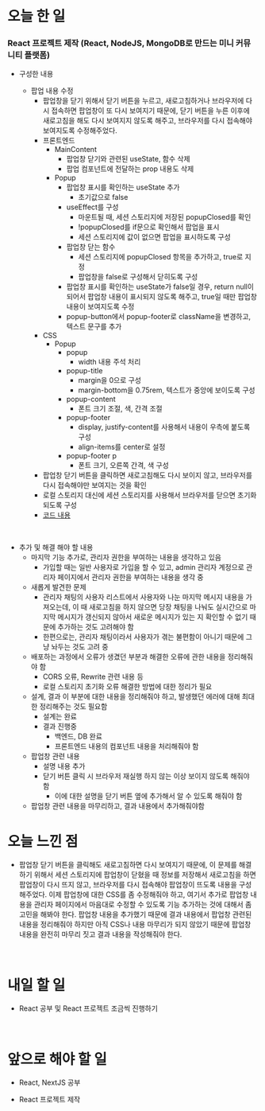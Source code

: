 # 오늘 한 일

### React 프로젝트 제작 (React, NodeJS, MongoDB로 만드는 미니 커뮤니티 플랫폼)

- 구성한 내용

  - 팝업 내용 수정
    - 팝업창을 닫기 위해서 닫기 버튼을 누르고, 새로고침하거나 브라우저에 다시 접속하면 팝업창이 또 다시 보여지기 때문에, 닫기 버튼을 누른 이후에 새로고침을 해도 다시 보여지지 않도록 해주고, 브라우저를 다시 접속해야 보여지도록 수정해주었다.
    - 프론트엔드
      - MainContent
        - 팝업창 닫기와 관련된 useState, 함수 삭제
        - 팝업 컴포넌트에 전달하는 prop 내용도 삭제
      - Popup
        - 팝업창 표시를 확인하는 useState 추가
          - 초기값으로 false
        - useEffect를 구성
          - 마운트될 때, 세션 스토리지에 저장된 popupClosed를 확인
          - !popupClosed를 if문으로 확인해서 팝업을 표시
          - 세션 스토리지에 값이 없으면 팝업을 표시하도록 구성
        - 팝업창 닫는 함수
          - 세션 스토리지에 popupClosed 항목을 추가하고, true로 지정
          - 팝업창을 false로 구성해서 닫히도록 구성
        - 팝업창 표시를 확인하는 useState가 false일 경우, return null이 되어서 팝업창 내용이 표시되지 않도록 해주고, true일 때만 팝업창 내용이 보여지도록 수정
        - popup-button에서 popup-footer로 className을 변경하고, 텍스트 문구를 추가
    - CSS
      - Popup
        - popup
          - width 내용 주석 처리
        - popup-title
          - margin을 0으로 구성
          - margin-bottom을 0.75rem, 텍스트가 중앙에 보이도록 구성
        - popup-content
          - 폰트 크기 조절, 색, 간격 조절
        - popup-footer
          - display, justify-content를 사용해서 내용이 우측에 붙도록 구성
          - align-items를 center로 설정
        - popup-footer p
          - 폰트 크기, 오른쪽 간격, 색 구성
    - 팝업창 닫기 버튼을 클릭하면 새로고침해도 다시 보이지 않고, 브라우저를 다시 접속해야만 보여지는 것을 확인
    - 로컬 스토리지 대신에 세션 스토리지를 사용해서 브라우저를 닫으면 초기화되도록 구성
    - [코드 내용](https://github.com/jeongsangtae/mini-community-platform/commit/b9c5c10e55a9b37507c5831bfa4e3bf10a4efd9b)

<br />

- 추가 및 해결 해야 할 내용
  - 마지막 기능 추가로, 관리자 권한을 부여하는 내용을 생각하고 있음
    - 가입할 때는 일반 사용자로 가입을 할 수 있고, admin 관리자 계정으로 관리자 페이지에서 관리자 권한을 부여하는 내용을 생각 중
  - 새롭게 발견한 문제
    - 관리자 채팅의 사용자 리스트에서 사용자와 나눈 마지막 메시지 내용을 가져오는데, 이 때 새로고침을 하지 않으면 당장 채팅을 나눠도 실시간으로 마지막 메시지가 갱신되지 않아서 새로운 메시지가 있는 지 확인할 수 없기 때문에 추가하는 것도 고려해야 함
    - 한편으로는, 관리자 채팅이라서 사용자가 겪는 불편함이 아니기 때문에 그냥 놔두는 것도 고려 중
  - 배포하는 과정에서 오류가 생겼던 부분과 해결한 오류에 관한 내용을 정리해줘야 함
    - CORS 오류, Rewrite 관련 내용 등
    - 로컬 스토리지 초기화 오류 해결한 방법에 대한 정리가 필요
  - 설계, 결과 이 부분에 대한 내용을 정리해줘야 하고, 발생했던 에러에 대해 최대한 정리해주는 것도 필요함
    - 설계는 완료
    - 결과 진행중
      - 백엔드, DB 완료
      - 프론트엔드 내용의 컴포넌트 내용을 처리해줘야 함
  - 팝업창 관련 내용
    - 설명 내용 추가
    - 닫기 버튼 클릭 시 브라우저 재실행 하지 않는 이상 보이지 않도록 해줘야 함
      - 이에 대한 설명을 닫기 버튼 옆에 추가해서 알 수 있도록 해줘야 함
  - 팝업창 관련 내용을 마무리하고, 결과 내용에서 추가해줘야함

# 오늘 느낀 점

- 팝업창 닫기 버튼을 클릭해도 새로고침하면 다시 보여지기 때문에, 이 문제를 해결하기 위해서 세션 스토리지에 팝업창이 닫혔을 때 정보를 저장해서 새로고침을 하면 팝업창이 다시 뜨지 않고, 브라우저를 다시 접속해야 팝업창이 뜨도록 내용을 구성해주었다. 이제 팝업창에 대한 CSS를 좀 수정해줘야 하고, 여기서 추가로 팝업창 내용을 관리자 페이지에서 마음대로 수정할 수 있도록 기능 추가하는 것에 대해서 좀 고민을 해봐야 한다. 팝업창 내용을 추가했기 때문에 결과 내용에서 팝업창 관련된 내용을 정리해줘야 하지만 아직 CSS나 내용 마무리가 되지 않았기 때문에 팝업창 내용을 완전히 마무리 짓고 결과 내용을 작성해줘야 한다.

<br />

# 내일 할 일

- React 공부 및 React 프로젝트 조금씩 진행하기

<br />

# 앞으로 해야 할 일

- React, NextJS 공부

- React 프로젝트 제작
